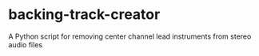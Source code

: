 # backing-track-creator
A Python script for removing center channel lead instruments from stereo audio files
